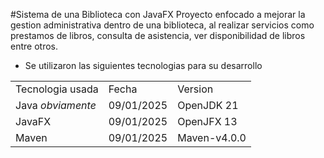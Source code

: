 #Sistema de una Biblioteca con JavaFX
Proyecto enfocado a mejorar la gestion administrativa dentro de una biblioteca, al realizar servicios como prestamos de libros, consulta de asistencia, ver disponibilidad de libros entre otros. 
  - Se utilizaron las siguientes tecnologias para su desarrollo
<table>  
<tr> 
 <td> Tecnologia usada </td>
 <td> Fecha </td>
 <td> Version </td>
</tr>  

<tr> 
 <td> Java <i>obviamente</i></td>
 <td> 09/01/2025 </td>
 <td> OpenJDK 21 </td>
</tr>

<tr> 
 <td> JavaFX </td>
 <td> 09/01/2025 </td>
 <td> OpenJFX 13</td>
</tr>

<tr> 
 <td> Maven </td>
 <td> 09/01/2025 </td>
 <td> Maven-v4.0.0</td>
</tr>

</table> 
 
